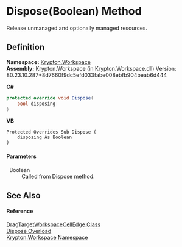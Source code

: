 # Dispose(Boolean) Method


Release unmanaged and optionally managed resources.



## Definition
**Namespace:** <a href="0dbf488f-9676-a1e5-a949-1b4bcea03d52.md">Krypton.Workspace</a>  
**Assembly:** Krypton.Workspace (in Krypton.Workspace.dll) Version: 80.23.10.287+8d7660f9dc5efd033fabe008ebfb904beab6d444

**C#**
``` C#
protected override void Dispose(
	bool disposing
)
```
**VB**
``` VB
Protected Overrides Sub Dispose ( 
	disposing As Boolean
)
```



#### Parameters
<dl><dt>  Boolean</dt><dd>Called from Dispose method.</dd></dl>

## See Also


#### Reference
<a href="b1ab5d9c-49a7-ec96-665c-52f629133c5f.md">DragTargetWorkspaceCellEdge Class</a>  
<a href="4de40323-df5c-468b-bb31-9d2230364058.md">Dispose Overload</a>  
<a href="0dbf488f-9676-a1e5-a949-1b4bcea03d52.md">Krypton.Workspace Namespace</a>  
